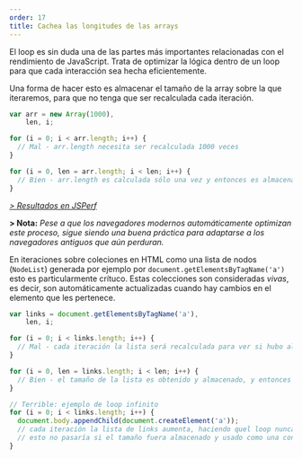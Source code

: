 ```yaml
---
order: 17
title: Cachea las longitudes de las arrays
---
```


El loop es sin duda una de las partes más importantes relacionadas con el rendimiento de JavaScript. Trata de optimizar la lógica dentro de un loop para que cada interacción sea hecha eficientemente.

Una forma de hacer esto es almacenar el tamaño de la array sobre la que iteraremos, para que no tenga que ser recalculada cada iteración.

```js
var arr = new Array(1000),
    len, i;

for (i = 0; i < arr.length; i++) {
  // Mal - arr.length necesita ser recalculada 1000 veces
}

for (i = 0, len = arr.length; i < len; i++) {
  // Bien - arr.length es calculada sólo una vez y entonces es almacenada
}
```

*[> Resultados en JSPerf](http://jsperf.com/browser-diet-cache-array-length/10/)*

**> Nota:** *Pese a que los navegadores modernos automáticamente optimizan este proceso, sigue siendo una buena práctica para adaptarse a los navegadores antiguos que aún perduran.*

En iteraciones sobre coleciones en HTML como una lista de nodos (`NodeList`) generada por ejemplo por `document.getElementsByTagName('a')` esto es particularmente crítuco. Estas colecciones son consideradas *vivas*, es decir, son automáticamente actualizadas cuando hay cambios en el elemento que les pertenece.

```js
var links = document.getElementsByTagName('a'),
    len, i;

for (i = 0; i < links.length; i++) {
  // Mal - cada iteración la lista será recalculada para ver si hubo algún cambio
}

for (i = 0, len = links.length; i < len; i++) {
  // Bien - el tamaño de la lista es obtenido y almacenado, y entonces comparado cada iteración
}

// Terrible: ejemplo de loop infinito
for (i = 0; i < links.length; i++) {
  document.body.appendChild(document.createElement('a'));
  // cada iteración la lista de links aumenta, haciendo quel loop nunca se termine
  // esto no pasaría si el tamaño fuera almacenado y usado como una condición
}
```
